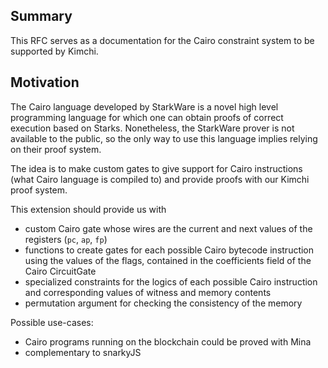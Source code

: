 ## Summary
[summary]: #summary

This RFC serves as a documentation for the Cairo constraint system to be
supported by Kimchi. 

## Motivation
[motivation]: #motivation

The Cairo language developed by StarkWare is a novel high level programming
language for which one can obtain proofs of correct execution based on Starks.
Nonetheless, the StarkWare prover is not available to the public, so the only
way to use this language implies relying on their proof system. 

The idea is to make custom gates to give support for Cairo instructions (what
Cairo language is compiled to) and provide proofs with our Kimchi proof system.

This extension should provide us with
* custom Cairo gate whose wires are the current and next values of the
  registers (`pc`, `ap`, `fp`)
* functions to create gates for each possible Cairo bytecode instruction using
  the values of the flags, contained in the coefficients field of the Cairo
  CircuitGate
* specialized constraints for the logics of each possible Cairo instruction and
  corresponding values of witness and memory contents
* permutation argument for checking the consistency of the memory

Possible use-cases:
* Cairo programs running on the blockchain could be proved with Mina
* complementary to snarkyJS

<!-- 
## Detailed design
[detailed-design]: #detailed-design

In order to support the desired goals, we first define 3 types of table:
* **fixed tables** are tables declared as part of the constraint system, and
  are the same for every proof of that circuit.
* **runtime tables** are tables whose contents are determined at proving time,
  to be used for array accesses to data from the witness.
* **side-loaded tables** are tables that are committed to in a
  proof-independent way, so that they may be reused across proofs and/or signed
  without knowledge of the specific proof, but may be different for each
  execution of the circuit.

These distinct types of tables are a slight fiction: often it will be desirable
to have some fixed part of runtime or side-loaded tables, e.g. to ensure that
indexing is reliable. For example, a table representing an array of values
`[x, y, z]` in the proof might be laid out as

|value1| value2 |
|------|--------|
|0     |?runtime|
|1     |?runtime|
|2     |?runtime|

where the `value1` entries are fixed in the constraint system. This ensure that
a malicious prover is not free to create multiple values with the same index,
such as `[(0,a), (0,x), (1,y), (2,z)]`, otherwise the value `a` might be used
where the value `x` was intended.

### Combining multiple instructions

The current implementation only supports a single table. In order to make
multiple tables available, we either need to run a separate PLOOKUP argument
for each table, or to concatenate the tables to form an combined table and
identify the values from each table in such a way that the prover cannot use
values from the 'wrong' table.

We already solve a similar problem with 'vector' tables -- tables where a row
contains multiple values -- where we want to ensure that the prover used an
entry `(x, y, z)` from the table, and not some parts of different entries, or
some other value entirely. In order to do this, we generate a randomising field
element `joint_combiner`, where the randomness depends on the circuit witness,
and then compute `x + y * joint_combiner + z * joint_combiner^2`. Notice that,
if the prover wants to select some `(a, b, c)` not in the table and claim that
it in fact was, they are not able to use the knowledge of the `joint_combiner`
to choose their `(a, b, c)`, since their choice will change the value of the
`joint_combiner`.

This is a standard technique for checking multiple equalities at once by
checking a single equality; to use it, we must simply ensure that the
randomness depends on all of the (non-constant) values in the equality.

We propose extending each table with an extra column, which we will call the
`TableID` column, which associates a different number with each table. Since
the sizes of all tables must be known at constraint system time, we can treat
this as a fixed column. For example, this converts a lookup `(a, b, c)` in the
table with ID `1` into a lookup of `(a, b, c, 1)` in the combined table, and
ensures that any value `(x, y, z)` from table ID `2` will not match that
lookup, since its representative is (x, y, z, 2)`.

To avoid any interaction between the `TableID` column and any other data in
the tables, we use `TableID * joint_combiner^max_joint_size` to mix in the
`TableID`, where `max_joint_size` is the maximum length of any lookup or table
value. This also simplifies the 'joining' of the `table_id` polynomial
commitment, since we can straightforwardly scale it by the constant
`joint_combiner^max_joint_size` to find its contribution to every row in the
combined table.

### Sampling the `joint_combiner`

Currently, the `joint_combiner` is sampled using randomness that depends on the
witness. However, where we have runtime or side-loaded tables, a malicious
prover may be able to select values in those tables that absue knowledge of
`joint_combiner` to create collisions.

For example, to maliciously insert a value `(x, y, z)` for table with ID 1, the
prover could select the value `x + y * joint_combiner + z * joint_combiner^2 +
-1 * joint_combiner^max_joint_size` for an entry in table 2.

Thus, we need to ensure that the `joint_combiner` depends on the values in
runtime or side-loaded tables, so that the values in these tables cannot be
chosen using knowledge of the `joint_combiner`. To do this, we must use the
commitments to the values in these tables as part of the source of randomness
for `joint_combiner` in the prover and verifier.

In particular, this means that we must have a commitment per column for each
type of table, so that the verifier can confirm the correct construction of the
combined table.

### Representing the combined fixed table

The fixed table can be constructed at constraint system generation time, by
extending all of the constituent tables to the same width, generating the
appropriate table IDs array, and concatenating all of the tables. Concretely:

Let `t[i][j][k]` be the `k`th element of the `j`th entry in the `i`th fixed
table.
Let `W` be the maximum width of all of the `t[i][j]`s.
For any `t[i][j]` whose width `w` is less than `W`, pad it to width `W` by
setting `t[i][j][k] = 0` for all `w < k <= W`.
Form the combined table by concatenating all of these tables
`FixedTable = t[0] || t[1] || t[2] || ...`
and store in `TableID` the table ID that the corresponding row came from.
Then, for every `x` and `y`, we have
```
FixedTable[x][k] = t[i][j][k]`
TableID[x] = i
where x = len(t[0]) + len(t[1]) + ... + len(t[i-1]) + j
```

This can be encoded as `W+1` polynomials in the constraint system, which we
will reference as `FixedTable(i)` for `0 <= i < W` and `TableID`.

### Representing the runtime table

The runtime table can be considered as a 'mask' that we apply to the fixed
table to introduce proof-specific data at runtime.

We make the simplifying assumption that an entry in the runtime table has
exactly 1 'fixed' entry, which can be used for indexing (or set to `0` if
unused), and that the table has a fixed width of `X`. We can pad any narrower
entries in the table to the full width `X` in the same way as the fixed tables
above.

We represent the masked values in the runtime table as `RuntimeTable(i)` for
`1 <= i < X`.

To specify whether a runtime table entry is applicable in the `i`th row, we use
a selector polynomial `RuntimeTableSelector`. In order to reduce the polynomial
degree of later checks, we add a constraint to check that the runtime entry is
the zero vector wherever the selector is zero:
```
RuntimeTableSelector * sum[i=1, X, RuntimeTable(i) * joint_combiner^i]
 = sum[i=1, X, RuntimeTable(i) * joint_combiner^i]
```

This gives the combined entry of the fixed and runtime tables as
```
sum[i=0, W, FixedTable(i) * joint_combiner^i]
+ sum[i=1, X, RuntimeTable(i) * joint_combiner^i]
+ TableID * joint_combiner^max_joint_size
```
where we assume that `RuntimeTableSelector * FixedTable(i) = 0` for
`1 <= i < W` via our simplifying assumption above. We compute this as a
polynomial `FixedAndRuntimeTable`, giving its evaluations and openings as part
of the proof, and asserting that each entry matches the above.

The `RuntimeTableSelector` polynomial will be fixed at constraint system time,
and we can avoid opening it. However, we must provide openings for
`RuntimeTable(i)`.

The `joint_combiner` should be sampled using randomness that depends on the
individual `RuntimeTable(i)`s, to ensure that the runtime values cannot be
chosen with prior knowledge `joint_combiner`.

### Representing the side-loaded tables

The side-loaded tables can be considered as additional 'masks' that we apply to
the combined fixed and runtime table, to introduce this side-loaded data.

Again, we make the simplifying assumption that an entry from a side-loaded
table has exactly 1 'fixed' entry, which can be used for indexing (or set to
`0` if unused). We also assume that at most 1 side-loaded table contributes to
each entry.

In order to compute the lookup multiset inclusion argument, we also need the
combined table of all 3 table kinds, which we will call `LookupTable`. We can
calculate the contribution of the side-loaded table for each lookup as
```
LookupTable - FixedAndRuntimeTable
```

We will represent the polynomials for the side-loaded tables as
`SideLoadedTable(i, j)`, where `i` identifies the table, and `j` identifies the
column within that table. We also include polynomials `SideLoadedCombined(i)`
in the proof, along with their openings, where
```
SideLoadedCombined(i)
  = sum[j=1, ?, SideLoadedTable(i, j) * joint_combiner^(j-1)]
```
and check for consistency of the evaluations and openings when verifying the
proof.

The `SideLoadedTable` polynomials are included in the proof, but we do so 'as
if' they had been part of the verification index (ie. without any
proof-specific openings), so that they may be reused across multiple different
proofs without modification.

The `joint_combiner` should be sampled using randomness that depends on the
individual `SideLoadedTable(i,j)`s, to ensure that the side-loaded values
cannot be chosen with prior knowledge `joint_combiner`.

*Note: it may be useful for the verifier to pass the `SideLoadedTable(i,j)`s as
public inputs to the proof, so that the circuit may assert that the table it
had side-loaded was signed or otherwise correlated with a cryptographic
commitment that it had access to. The details of this are deliberately elided
in this RFC, since the principle and implementation are both fairly
straightforward.*

### Position-independence of side-loaded tables

We want to ensure that side-loaded tables are maximally re-usable across
different proofs, even where the 'position' of the same side-loaded table in
the combined table may vary between proofs. For example, we could consider a
'folding' circuit `C` which takes 2 side-loaded tables `t_in` and `t_out`,
where we prove
```
C(t_0, t_1)
C(t_1, t_2)
C(t_2, t_3)
...
```
and the 'result' of the fold is the final `t_n`. In each pair of executions in
the sequence, we find that `t_i` is used as both `t_in` and `t_out`, but we
would like to expose the same table as the value for each.

To achieve this, we use a permutation argument to 'place' the values from each
side-loaded table at the correct position in the final table. Recall that every
value
```
LookupTable - FixedAndRuntimeTable
```
is either 0 (where no side-loaded table contributes a value) or the value of
some row in `SideLoadedCombined(i) * joint_combiner` from the table `i`.

For the `0` differences, we calculate a permutation between them all and the
single constant `0`, to ensure that `LookupTable = FixedAndRuntimeTable`. For
all other values, we set-up a permutation based upon the side-loaded table
relevant to each value.

Thus, we build the permutation accumulator
```
LookupPermutation
 * ((LookupTable - FixedAndRuntimeTable) * joint_combiner^(-1)
     + gamma + beta * Sigma(7))
 * (SideLoadedCombined(0) + gamma + beta * Sigma(8))
 * (SideLoadedCombined(1) + gamma + beta * Sigma(9))
 * (SideLoadedCombined(2) + gamma + beta * Sigma(10))
 * (SideLoadedCombined(3) + gamma + beta * Sigma(11))
 =
   LookupPermutation[prev]
   * ((LookupTable - FixedAndRuntimeTable) * joint_combiner^(-1)
       + gamma + x * beta * shift[7])
   * (SideLoadedCombined(0) + gamma + x * beta * shift[8])
   * (SideLoadedCombined(1) + gamma + x * beta * shift[9])
   * (SideLoadedCombined(2) + gamma + x * beta * shift[10])
   * (SideLoadedCombined(3) + gamma + x * beta * shift[11])
```
where `shift[0..7]` is the existing `shift` vector used for the witness
permutation, and the additional values above are chosen so that
`shift[i] * w^j` are distinct for all `i` and `j`, and `Sigma(_)` are the
columns representing the permutation. We then assert that
```
Lagrange(0)
  * (LookupPermutation * (0 + gamma + beta * zero_sigma)
    - (0 + gamma + beta * shift[len(shift)-1]))
  = 0
```
to mix in the contributions for the constant `0` value, and
```
Lagrange(n-ZK_ROWS) * (LookupPermutation - 1) = 0
```
to ensure that the permuted values cancel.

Note also that the permutation argument allows for interaction **between**
tables, as well as injection of values into the combined lookup table. As a
result, the permutation argument can be used to 'copy' parts of one table into
another, which is likely to be useful in examples like the 'fold' one above, if
some data is expected to be shared between `t_in` and `t_out`.

### Permutation argument for cheap array lookups

It would be useful to add data to the runtime table using the existing
permutation arguments rather than using a lookup to 'store' data. In
particular, the polynomial degree limits the number of lookups available per
row, but we are able to assert equalities on all 7 permuted witness columns
using the existing argument. By combining the existing `PermutationAggreg` with
`LookupPermutation`, we can allow all of these values to interact.

Concretely, by involving the original aggregation and the first row of the
runtime table, we can construct the permutation
```
LookupPermutation
 * PermutationAggreg
 * ((LookupTable - FixedAndRuntimeTable) * joint_combiner^(-1)
     + gamma + beta * Sigma(7))
 * (SideLoadedCombined(0) + gamma + beta * Sigma(8))
 * (SideLoadedCombined(1) + gamma + beta * Sigma(9))
 * (SideLoadedCombined(2) + gamma + beta * Sigma(10))
 * (SideLoadedCombined(3) + gamma + beta * Sigma(11))
 * (RuntimeTable(1) + gamma + beta * Sigma(12))
 =
   LookupPermutation[prev]
   * PermutationAggreg[prev]
   * ((LookupTable - FixedAndRuntimeTable) * joint_combiner^(-1)
       + gamma + x * beta * shift[7])
   * (SideLoadedCombined(0) + gamma + x * beta * shift[8])
   * (SideLoadedCombined(1) + gamma + x * beta * shift[9])
   * (SideLoadedCombined(2) + gamma + x * beta * shift[10])
   * (SideLoadedCombined(3) + gamma + x * beta * shift[11])
   * (RuntimeTable(1) + gamma + x * beta * shift[12])
```
to allow interaction between any of the first 7 witness rows and the first row
of the runtime table. Note that the witness rows can only interact with the
side-loaded tables when they contain a single entry due to their use of
`joint_combiner` for subsequent entries, which is sampled using randomness that
depends on this witness.

In order to check the combined permutation, we remove the final check from the
existing permutation argument and compute the combined check of both
permutation arguments:
```
Lagrange(n-ZK_ROWS) * (LookupPermutation * PermutationAggreg - 1) = 0
```

### Full list of polynomials and constraints

#### Constants
* `shift[0..14]` (`shift[0..7]` existing)
* `zero_sigma`
* `joint_combiner` (existing)
* `beta` (existing)
* `gamma` (existing)
* `max_joint_size` (existing, integer)

This results in 8 new constants.

#### Polynomials without per-proof evaluations

* `TableID` (verifier index)
* `FixedTable(i)` (verifier index, existing)
* `RuntimeTableSelector` (verifier index)
* `SideLoadedTable(i, j)` (proof)

This results in 2 new polynomials + 1 new polynomial for each column of each
side-loaded table.

#### Polynomials with per-proof evaluations + openings
* `LookupTable` (existing)
* `RuntimeTable(i)`
* `FixedAndRuntimeTable`
* `PermutationAggreg` (existing)
* `LookupPermutation`
* `Sigma(i)` (existing for `0 <= i < 7`, new for `7 <= i < 13`)

This results in 8 new polynomial evaluations + 1 new evaluation for each column
of the runtime table.

#### Constraints
* permutation argument (existing, remove `n-ZK_ROWS` check) (elided)
* lookup argument (existing) (elided)
* runtime-table consistency
  ```
  RuntimeTableSelector * sum[i=1, X, RuntimeTable(i) * joint_combiner^i]
   = sum[i=1, X, RuntimeTable(i) * joint_combiner^i]
  ```
* fixed and runtime table evaluation
  ```
  FixedAndRuntimeTable
    = sum[i=0, W, FixedTable(i) * joint_combiner^i]
      + sum[i=1, X, RuntimeTable(i) * joint_combiner^i]
      + TableID * joint_combiner^max_joint_size
  ```
* lookup permutation argument
  ```
  LookupPermutation
   * PermutationAggreg
   * ((LookupTable - FixedAndRuntimeTable) * joint_combiner^(-1)
       + gamma + beta * Sigma(7))
   * (SideLoadedCombined(0) + gamma + beta * Sigma(8))
   * (SideLoadedCombined(1) + gamma + beta * Sigma(9))
   * (SideLoadedCombined(2) + gamma + beta * Sigma(10))
   * (SideLoadedCombined(3) + gamma + beta * Sigma(11))
   * (RuntimeTable(1) + gamma + beta * Sigma(12))
   =
     LookupPermutation[prev]
     * PermutationAggreg[prev]
     * ((LookupTable - FixedAndRuntimeTable) * joint_combiner^(-1)
         + gamma + x * beta * shift[7])
     * (SideLoadedCombined(0) + gamma + x * beta * shift[8])
     * (SideLoadedCombined(1) + gamma + x * beta * shift[9])
     * (SideLoadedCombined(2) + gamma + x * beta * shift[10])
     * (SideLoadedCombined(3) + gamma + x * beta * shift[11])
     * (RuntimeTable(1) + gamma + x * beta * shift[12])
  ```
* lookup permutation initializer
  ```
  Lagrange(0)
    * (LookupPermutation * (0 + gamma + beta * zero_sigma)
      - (0 + gamma + beta * shift[len(shift)-1]))
    = 0
  ```
* lookup permutation finalizer
  ```
  Lagrange(n-ZK_ROWS) * (LookupPermutation - 1) = 0
  ```

This results in 5 new checks, and the removal of 1 old check.

## Drawbacks
[drawbacks]: #drawbacks

This proposal increases the size of proofs, and increases the number of checks
that the verifier must perform, and thus the cost of the recusive verifier.
This also increases the complexity of the proof system.

## Rationale and alternatives
[rationale-and-alternatives]: #rationale-and-alternatives

### Why is this design the best in the space of possible designs?

This design combines the 3 different 'modes' of random access memory, roughly
approximating `ROM -> RAM` loading, `disk -> RAM` loading, and `RAM r/w`. This
gives the maximum flexibility for circuit designers, and each primitive has
uses for projects that we are persuing.

This design has been refined over several iterations to reduce the number of
components exposed in the proof and the amount of computation that the verifier
requires. The largest remaining parts represent the data itself and the method
for combining them, where simplifying assumptions have been made to minimize
their impact while still satisfying the design constraints.

### What other designs have been considered and what is the rationale for not choosing them?

Other designs building upon the lookup primitive reduce on some subset of this
design, or on relaxing a design constraint that would remove some useful /
required functionality.

### What is the impact of not doing this?

We are currently unable to expose certain useful functionality to users of
Snapps / SnarkyJS, and are missing the ability to use that same functionality
for important parts of the zkOracles ecosystem (such as parsing / scraping).

We also are currently forced to hard-code any constraints that we need for
particular uses in the verifier circuit, and users are unable to remove the
parts they do not need and to replace them with other useful constraints that
their circuits might benefit from.

The Mina transaction model is unable to support a bytecode interpreter without
this or similar extensions.

## Prior art
[prior-art]: #prior-art

*(Elided)*

## Unresolved questions
[unresolved-questions]: #unresolved-questions

### What parts of the design do you expect to resolve through the RFC process before this gets merged?

* The maximum number of tables / entries of each kind that we want to support in the 'standard' protocol.
* Validation (or rejection) of the simplifying assumptions.
* Confirmation of the design constraints, or simplifications thereto.
* Necessity / utility of the permutation argument.

### What parts of the design do you expect to resolve through the implementation of this feature before merge?

None, this RFC has been developed in part from an initial design and iteration
on implementations of parts of that design.

### What related issues do you consider out of scope for this RFC that could be addressed in the future independently of the solution that comes out of this RFC?

* Bytecode design and implementation details.
* Mina transaction interface for interacting with these features.
* Snarky / SnarkyJS interface for interacting with these features.

-->